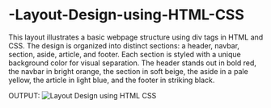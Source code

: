 # -Layout-Design-using-HTML-CSS
This layout illustrates a basic webpage structure using div tags in HTML and CSS. The design is organized into distinct sections: a header, navbar, section, aside, article, and footer. Each section is styled with a unique background color for visual separation. The header stands out in bold red, the navbar in bright orange, the section in soft beige, the aside in a pale yellow, the article in light blue, and the footer in striking black.

OUTPUT:
![Layout Design using HTML   CSS](https://github.com/user-attachments/assets/7b40ef1e-92be-4e1c-b712-2e8e3d903dda)
